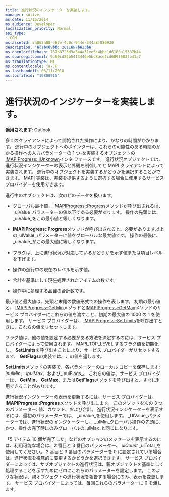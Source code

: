 ```yaml
---
title: 進行状況のインジケーターを実装します。
manager: soliver
ms.date: 11/16/2014
ms.audience: Developer
localization_priority: Normal
api_type:
- COM
ms.assetid: 3a062a88-e87e-4c0c-944e-544a8f080930
description: '�ŏI�X�V��: 2011�N7��23��'
ms.openlocfilehash: 767b8723d9a544a31ee5c4bbc1d6186a15387b44
ms.sourcegitcommit: 9d60cd82b5413446e5bc8ace2cd689f683fb41a7
ms.translationtype: MT
ms.contentlocale: ja-JP
ms.lasthandoff: 06/11/2018
ms.locfileid: "19800915"
---
```

# <a name="implementing-a-progress-indicator"></a>進行状況のインジケーターを実装します。

  
  
**適用されます**: Outlook 
  
多くのクライアントによって開始された操作により、かなりの時間がかかります。 進行中のオブジェクトへのポインターは、これらの可能性のある時間のかかる操作への入力パラメーターの 1 つ-を実装するオブジェクトの[IMAPIProgress: IUnknown](imapiprogressiunknown.md)インタ フェースです。 進行状況オブジェクトでは、進行状況インジケーターの表示と外観を制御してと MAPI クライアントによって実装されます。 進行中のオブジェクトを実装するかどうかを選択することができます。 MAPI 実装は、実装を提供するように選択する場合に使用するサービス プロバイダーを使用できます。 
  
進行中のオブジェクトは、次のどのデータを扱います。
  
- グローバル最小値、 [IMAPIProgress::Progress](imapiprogress-progress.md)メソッドが呼び出されるは、 _ulValue_パラメーターの値以下である必要があります。 操作の先頭には、 _ulValue_をこの最小値と等しくなります。 
    
- **IMAPIProgress::Progress**メソッドが呼び出されると、必要があります以上の_ulValue_パラメーターに値をグローバルな最大値です。 操作の最後に、 _ulValue_がこの最大値に等しくなります。 
    
- フラグは、上に進行状況が対応しているかどうかを示す値または項目レベルを下げます。
    
- 操作の進行中の現在のレベルを示す値。
    
- 合計を基準にして現在処理されたアイテムの数です。
    
- 操作中に処理する品目の合計数です。
    
最小値と最大値は、先頭と末尾の数値形式での操作を表します。 初期の最小値と、 [IMAPIProgress::GetMin](imapiprogress-getmin.md)メソッドと[IMAPIProgress::GetMax](imapiprogress-getmax.md)メソッドのサービス プロバイダーにこれらの値を渡すこと、初期の最大値の 1000 の 1 を使用します。 サービス プロバイダーは、 [IMAPIProgress::SetLimits](imapiprogress-setlimits.md)を呼び出すときに、これらの値をリセットします。 
  
フラグ値は、他の値を設定する必要がある方法を決定するのには、サービス プロバイダーによって使用されます。 MAPI_TOP_LEVEL するフラグ値を初期化し、 **SetLimits**を呼び出すことにより、サービス プロバイダーがリセットするまで、 **GetFlags**の実装では、この値を返します。 
  
**SetLimits**メソッドの実装で、各パラメーターのローカル コピーを保存します: _lpulMin_、 _lpulMax_、および_lpulFlags_。 これらの値は、サービス プロバイダーは、 **GetMin**、 **GetMax**、または**GetFlags**メソッドを呼び出すと、すぐに利用できることがあります。 
  
進行状況インジケーターの表示を更新するには、サービス プロバイダーは、 **IMAPIProgress::Progress**メソッドを呼び出します。 このメソッドを次の 3 つのパラメーター: 値、カウント、および合計。 進行状況インジケーターを表示するには、最初のパラメーターでは、 _ulValue_を使用します。 _UlValue_パラメーターでは、進行状況のインジケーターし、 _ulMin_グローバル操作の先頭に、かつ、操作の完了時にのみグローバルの_ulMax_と同じになります。 
  
「5 アイテム 10 個が完了した」などのオプションのメッセージを表示するのには、利用可能な場合は、2 番目と 3 番目のパラメーター、 _ulCount_ _ulTotal_を使用してください。 2 番目と 3 番目のパラメーターを 0 に設定されている場合は、進行状況を視覚的に変更するかどうかを選択できます。 サービス プロバイダーによっては、サブオブジェクトの進行状況は、親オブジェクトを基準にして処理することを示すためにゼロにこれらのパラメーターを設定します。 このような状況は、親オブジェクトの進行状況を報告する場合にのみ、表示を変更します。 サービス プロバイダーによっては、毎回これらのパラメーターに 0 を渡します。 
  

